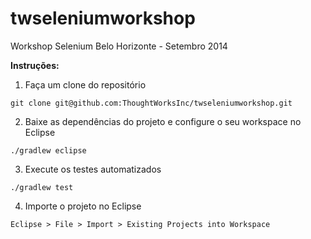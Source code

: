 twseleniumworkshop
==================

Workshop Selenium Belo Horizonte - Setembro 2014

**Instruções:**

1) Faça um clone do repositório

`git clone git@github.com:ThoughtWorksInc/twseleniumworkshop.git`

2) Baixe as dependências do projeto e configure o seu workspace no Eclipse

`./gradlew eclipse` 

3) Execute os testes automatizados

`./gradlew test`

4) Importe o projeto no Eclipse

`Eclipse > File > Import > Existing Projects into Workspace`